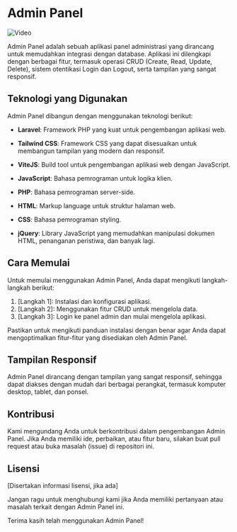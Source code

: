 # Admin Panel

![Video](https://drive.google.com/file/d/1ALwgUZX9urv_yzG1aWr8gmCj7hcPD8ni/preview)

Admin Panel adalah sebuah aplikasi panel administrasi yang dirancang untuk memudahkan integrasi dengan database. Aplikasi ini dilengkapi dengan berbagai fitur, termasuk operasi CRUD (Create, Read, Update, Delete), sistem otentikasi Login dan Logout, serta tampilan yang sangat responsif.

## Teknologi yang Digunakan

Admin Panel dibangun dengan menggunakan teknologi berikut:

- **Laravel**: Framework PHP yang kuat untuk pengembangan aplikasi web.

- **Tailwind CSS**: Framework CSS yang dapat disesuaikan untuk membangun tampilan yang modern dan responsif.

- **ViteJS**: Build tool untuk pengembangan aplikasi web dengan JavaScript.

- **JavaScript**: Bahasa pemrograman untuk logika klien.

- **PHP**: Bahasa pemrograman server-side.

- **HTML**: Markup language untuk struktur halaman web.

- **CSS**: Bahasa pemrograman styling.

- **jQuery**: Library JavaScript yang memudahkan manipulasi dokumen HTML, penanganan peristiwa, dan banyak lagi.

## Cara Memulai

Untuk memulai menggunakan Admin Panel, Anda dapat mengikuti langkah-langkah berikut:

1. [Langkah 1]: Instalasi dan konfigurasi aplikasi.
2. [Langkah 2]: Menggunakan fitur CRUD untuk mengelola data.
3. [Langkah 3]: Login ke panel admin dan mulai mengelola aplikasi.

Pastikan untuk mengikuti panduan instalasi dengan benar agar Anda dapat mengoptimalkan fitur-fitur yang disediakan oleh Admin Panel.

## Tampilan Responsif

Admin Panel dirancang dengan tampilan yang sangat responsif, sehingga dapat diakses dengan mudah dari berbagai perangkat, termasuk komputer desktop, tablet, dan ponsel.

## Kontribusi

Kami mengundang Anda untuk berkontribusi dalam pengembangan Admin Panel. Jika Anda memiliki ide, perbaikan, atau fitur baru, silakan buat pull request atau buka masalah (issue) di repositori ini.

## Lisensi

[Disertakan informasi lisensi, jika ada]

Jangan ragu untuk menghubungi kami jika Anda memiliki pertanyaan atau masalah terkait dengan Admin Panel ini.

Terima kasih telah menggunakan Admin Panel!
